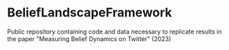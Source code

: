 # BeliefLandscapeFramework
Public repository containing code and data necessary to replicate results in the paper "Measuring Belief Dynamics on Twitter" (2023)
